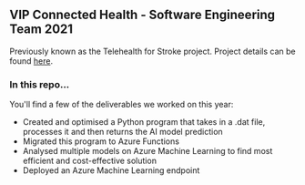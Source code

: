 ## VIP Connected Health - Software Engineering Team 2021
Previously known as the Telehealth for Stroke project.
Project details can be found [here](https://www.challeng.unsw.edu.au/challeng-projects/connected-health).

 
### In this repo...
You'll find a few of the deliverables we worked on this year: 
* Created and optimised a Python program that takes in a .dat file, processes it and then returns the AI model prediction
* Migrated this program to Azure Functions 
* Analysed multiple models on Azure Machine Learning to find most efficient and cost-effective solution 
* Deployed an Azure Machine Learning endpoint
